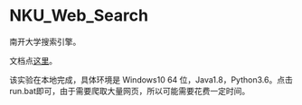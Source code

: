 # NKU_Web_Search
南开大学搜索引擎。

文档点[这里](./doc.pdf)。

该实验在本地完成，具体环境是 Windows10 64 位，Java1.8，Python3.6。点击run.bat即可，由于需要爬取大量网页，所以可能需要花费一定时间。